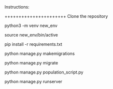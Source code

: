 Instructions:

++++++++++++++++++++++
Clone the repository

python3 -m venv new_env 

source new_env/bin/active

pip install -r requirements.txt

python manage.py makemigrations

python manage.py migrate

python manage.py population_script.py

python manage.py runserver
